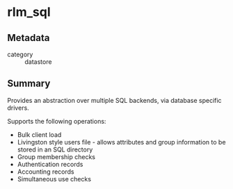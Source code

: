 # rlm_sql
## Metadata
<dl>
  <dt>category</dt><dd>datastore</dd>
</dl>

## Summary

Provides an abstraction over multiple SQL backends, via database specific drivers.

Supports the following operations:

- Bulk client load
- Livingston style users file - allows attributes and group
  information to be stored in an SQL directory
- Group membership checks
- Authentication records
- Accounting records
- Simultaneous use checks
